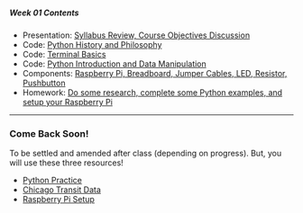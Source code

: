 ##### Week 01 Contents
- Presentation: [Syllabus Review, Course Objectives Discussion](week01/readme.md)
- Code: [Python History and Philosophy](week01/python-philosophy.md)
- Code: [Terminal Basics](week01/terminal.md)
- Code: [Python Introduction and Data Manipulation](week01/python.md)
- Components: [Raspberry Pi, Breadboard, Jumper Cables, LED, Resistor, Pushbutton](week01/circuits.md)
- Homework: [Do some research, complete some Python examples, and setup your Raspberry Pi](week01/homework.md)

-----

### Come Back Soon!

To be settled and amended after class (depending on progress). But, you will use these three resources!

- [Python Practice](https://www.practicepython.org)
- [Chicago Transit Data](https://www.transitchicago.com/data/)
- [Raspberry Pi Setup](https://www.raspberrypi.org/help/noobs-setup/2/)